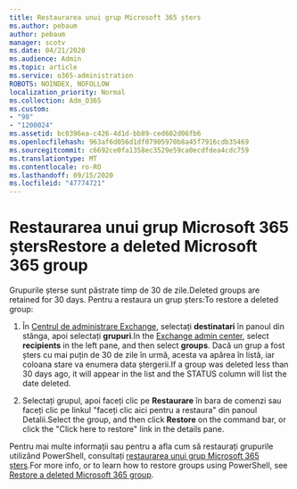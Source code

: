 ```yaml
---
title: Restaurarea unui grup Microsoft 365 șters
ms.author: pebaum
author: pebaum
manager: scotv
ms.date: 04/21/2020
ms.audience: Admin
ms.topic: article
ms.service: o365-administration
ROBOTS: NOINDEX, NOFOLLOW
localization_priority: Normal
ms.collection: Adm_O365
ms.custom:
- "98"
- "1200024"
ms.assetid: bc0396ea-c426-4d1d-bb89-ced602d06fb6
ms.openlocfilehash: 963af6d056d1df07905970b8a45f7916cdb35469
ms.sourcegitcommit: c6692ce0fa1358ec3529e59ca0ecdfdea4cdc759
ms.translationtype: MT
ms.contentlocale: ro-RO
ms.lasthandoff: 09/15/2020
ms.locfileid: "47774721"
---
```

# <a name="restore-a-deleted-microsoft-365-group"></a><span data-ttu-id="82990-102">Restaurarea unui grup Microsoft 365 șters</span><span class="sxs-lookup"><span data-stu-id="82990-102">Restore a deleted Microsoft 365 group</span></span>

<span data-ttu-id="82990-103">Grupurile șterse sunt păstrate timp de 30 de zile.</span><span class="sxs-lookup"><span data-stu-id="82990-103">Deleted groups are retained for 30 days.</span></span> <span data-ttu-id="82990-104">Pentru a restaura un grup șters:</span><span class="sxs-lookup"><span data-stu-id="82990-104">To restore a deleted group:</span></span>
  
1. <span data-ttu-id="82990-105">În [Centrul de administrare Exchange](https://outlook.office365.com/ecp/), selectați **destinatari** în panoul din stânga, apoi selectați **grupuri**.</span><span class="sxs-lookup"><span data-stu-id="82990-105">In the [Exchange admin center](https://outlook.office365.com/ecp/), select **recipients** in the left pane, and then select **groups**.</span></span> <span data-ttu-id="82990-106">Dacă un grup a fost șters cu mai puțin de 30 de zile în urmă, acesta va apărea în listă, iar coloana stare va enumera data ștergerii.</span><span class="sxs-lookup"><span data-stu-id="82990-106">If a group was deleted less than 30 days ago, it will appear in the list and the STATUS column will list the date deleted.</span></span>

2. <span data-ttu-id="82990-107">Selectați grupul, apoi faceți clic pe **Restaurare** în bara de comenzi sau faceți clic pe linkul "faceți clic aici pentru a restaura" din panoul Detalii.</span><span class="sxs-lookup"><span data-stu-id="82990-107">Select the group, and then click **Restore** on the command bar, or click the "Click here to restore" link in the details pane.</span></span>

<span data-ttu-id="82990-108">Pentru mai multe informații sau pentru a afla cum să restaurați grupurile utilizând PowerShell, consultați [restaurarea unui grup Microsoft 365 șters](https://go.microsoft.com/fwlink/?linkid=867802).</span><span class="sxs-lookup"><span data-stu-id="82990-108">For more info, or to learn how to restore groups using PowerShell, see [Restore a deleted Microsoft 365 group](https://go.microsoft.com/fwlink/?linkid=867802).</span></span>
  